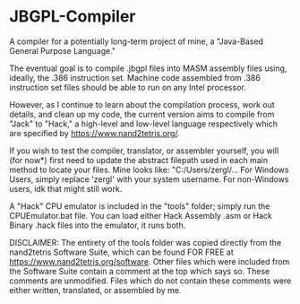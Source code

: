 # JBGPL-Compiler
A compiler for a potentially long-term project of mine, a "Java-Based General Purpose Language."

The eventual goal is to compile .jbgpl files into MASM assembly files using, ideally, the .386 instruction set.
  Machine code assembled from .386 instruction set files should be able to run on any Intel processor.
  
However, as I continue to learn about the compilation process, work out details, and clean up my code,
the current version aims to compile from "Jack" to "Hack," a high-level and low-level language respectively
which are specified by https://www.nand2tetris.org/.

If you wish to test the compiler, translator, or assembler yourself, you will (for now*) first need to update
the abstract filepath used in each main method to locate your files.
Mine looks like: "C:/Users/zergl/...
For Windows Users, simply replace 'zergl' with your system username. For non-Windows users, idk that might still work.

A "Hack" CPU emulator is included in the "tools" folder; simply run the CPUEmulator.bat file.
You can load either Hack Assembly .asm or Hack Binary .hack files into the emulator, it runs both.

DISCLAIMER: The entirety of the tools folder was copied directly from the nand2tetris Software Suite, which can be found FOR FREE at
https://www.nand2tetris.org/software. Other files which were included from the Software Suite contain a comment
at the top which says so. These comments are unmodified. Files which do not contain these comments were either written,
translated, or assembled by me.
